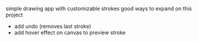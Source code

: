 simple drawing app with customizable strokes
good ways to expand on this project
- add undo (removes last stroke)
- add hover effect on canvas to preview stroke

